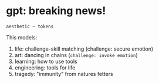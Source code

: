 # gpt: breaking news!

```
aesthetic ~ tokens
```

This models:

1. life: challenge-skill matching (challenge: secure emotion)
2. art: dancing in chains (`challenge: invoke emotion`)
3. learning: how to use tools
4. engineering: tools for life
5. tragedy: "immunity" from natures fetters
